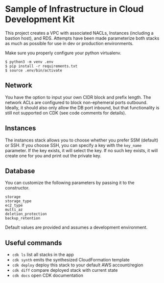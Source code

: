 
# Sample of Infrastructure in Cloud Development Kit

This project creates a VPC with associated NACLs, Instances (including a bastion host), and RDS. 
Attempts have been made parameterize both stacks as much as possible for use in
dev or production environments.

Make sure you properly configure your python virtualenv.

```
$ python3 -m venv .env
$ pip install -r requirements.txt
$ source .env/bin/activate
```



## Network

You have the option to input your own CIDR block and prefix length. 
The network ACLs are configured to block non-ephemeral ports outbound. Ideally,
it should also only allow the DB port inbound, but that functionality is still
not supported on CDK (see code comments for details).

## Instances

The instances stack allows you to choose whether you prefer SSM (default) or SSH.
If you choose SSH, you can specify a key with the `key_name` parameter. If the key
exists, it will select the key. If no such key exists, it will create one for you
and print out the private key.

## Database

You can customize the following parameters by passing it to the constructor.

```
storage             
storage_type        
ec2_type             
multi_az             
deletion_protection 
backup_retention    
```
Default values are provided and assumes a development environment.
## Useful commands

 * `cdk ls`          list all stacks in the app
 * `cdk synth`       emits the synthesized CloudFormation template
 * `cdk deploy`      deploy this stack to your default AWS account/region
 * `cdk diff`        compare deployed stack with current state
 * `cdk docs`        open CDK documentation

